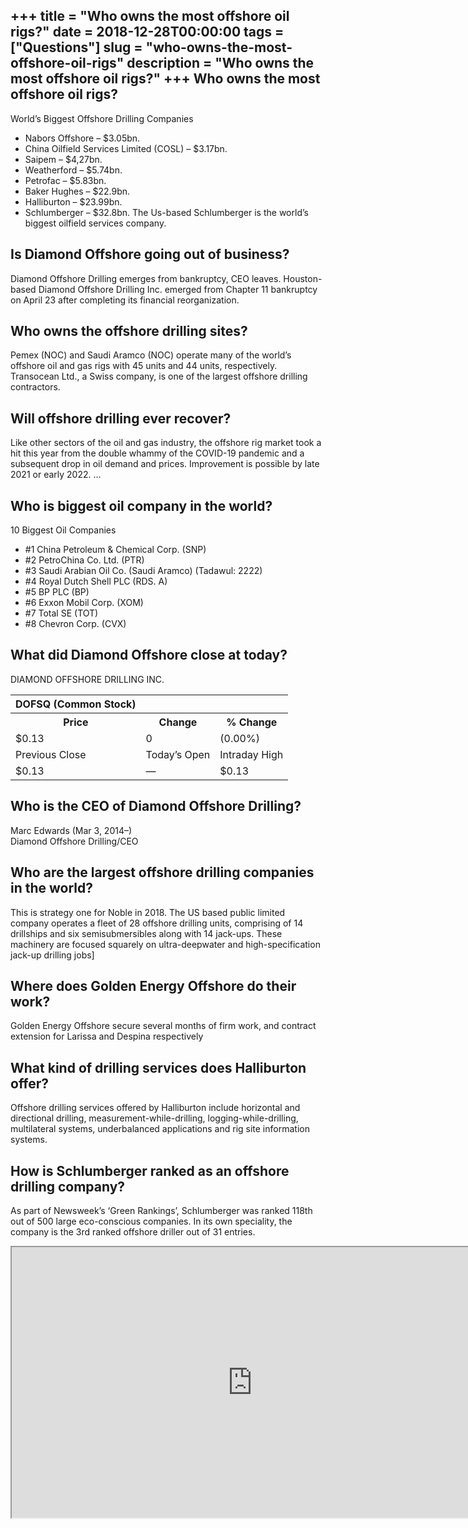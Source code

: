 +++
title = "Who owns the most offshore oil rigs?"
date = 2018-12-28T00:00:00
tags = ["Questions"]
slug = "who-owns-the-most-offshore-oil-rigs"
description = "Who owns the most offshore oil rigs?"
+++
Who owns the most offshore oil rigs?
------------------------------------

World’s Biggest Offshore Drilling Companies

- Nabors Offshore – $3.05bn.
- China Oilfield Services Limited (COSL) – $3.17bn.
- Saipem – $4,27bn.
- Weatherford – $5.74bn.
- Petrofac – $5.83bn.
- Baker Hughes – $22.9bn.
- Halliburton – $23.99bn.
- Schlumberger – $32.8bn. The Us-based Schlumberger is the world’s biggest oilfield services company.

Is Diamond Offshore going out of business?
------------------------------------------

Diamond Offshore Drilling emerges from bankruptcy, CEO leaves. Houston-based Diamond Offshore Drilling Inc. emerged from Chapter 11 bankruptcy on April 23 after completing its financial reorganization.

Who owns the offshore drilling sites?
-------------------------------------

Pemex (NOC) and Saudi Aramco (NOC) operate many of the world’s offshore oil and gas rigs with 45 units and 44 units, respectively. Transocean Ltd., a Swiss company, is one of the largest offshore drilling contractors.

Will offshore drilling ever recover?
------------------------------------

Like other sectors of the oil and gas industry, the offshore rig market took a hit this year from the double whammy of the COVID-19 pandemic and a subsequent drop in oil demand and prices. Improvement is possible by late 2021 or early 2022. …

Who is biggest oil company in the world?
----------------------------------------

10 Biggest Oil Companies

- \#1 China Petroleum &amp; Chemical Corp. (SNP)
- \#2 PetroChina Co. Ltd. (PTR)
- \#3 Saudi Arabian Oil Co. (Saudi Aramco) (Tadawul: 2222)
- \#4 Royal Dutch Shell PLC (RDS. A)
- \#5 BP PLC (BP)
- \#6 Exxon Mobil Corp. (XOM)
- \#7 Total SE (TOT)
- \#8 Chevron Corp. (CVX)

What did Diamond Offshore close at today?
-----------------------------------------

DIAMOND OFFSHORE DRILLING INC.

<table><tr><th>DOFSQ (Common Stock)</th></tr><tr><th>Price</th><th>Change</th><th>% Change</th></tr><tr><td>$0.13</td><td>0</td><td>(0.00%)</td></tr><tr><td>Previous Close</td><td>Today’s Open</td><td>Intraday High</td></tr><tr><td>$0.13</td><td>—</td><td>$0.13</td></tr></table>

Who is the CEO of Diamond Offshore Drilling?
--------------------------------------------

Marc Edwards (Mar 3, 2014–)  
Diamond Offshore Drilling/CEO

Who are the largest offshore drilling companies in the world?
-------------------------------------------------------------

This is strategy one for Noble in 2018. The US based public limited company operates a fleet of 28 offshore drilling units, comprising of 14 drillships and six semisubmersibles along with 14 jack-ups. These machinery are focused squarely on ultra-deepwater and high-specification jack-up drilling jobs\]

Where does Golden Energy Offshore do their work?
------------------------------------------------

Golden Energy Offshore secure several months of firm work, and contract extension for Larissa and Despina respectively

What kind of drilling services does Halliburton offer?
------------------------------------------------------

Offshore drilling services offered by Halliburton include horizontal and directional drilling, measurement-while-drilling, logging-while-drilling, multilateral systems, underbalanced applications and rig site information systems.

How is Schlumberger ranked as an offshore drilling company?
-----------------------------------------------------------

As part of Newsweek’s ‘Green Rankings’, Schlumberger was ranked 118th out of 500 large eco-conscious companies. In its own speciality, the company is the 3rd ranked offshore driller out of 31 entries.

<iframe allow="accelerometer; autoplay; clipboard-write; encrypted-media; gyroscope; picture-in-picture" allowfullscreen="" class="__youtube_prefs__  epyt-is-override  no-lazyload" data-no-lazy="1" data-origheight="433" data-origwidth="770" data-skipgform_ajax_framebjll="" height="433" id="_ytid_43590" loading="lazy" src="https://www.youtube.com/embed/ABIkWS_YavM?enablejsapi=1&autoplay=0&cc_load_policy=0&cc_lang_pref=&iv_load_policy=1&loop=0&modestbranding=0&rel=1&fs=1&playsinline=0&autohide=2&theme=dark&color=red&controls=1&" title="YouTube player" width="770"></iframe>